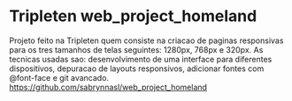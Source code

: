# Tripleten web_project_homeland
Projeto feito na Tripleten quem consiste na criacao de paginas responsivas para os tres tamanhos de telas seguintes: 1280px, 768px e 320px.
As tecnicas usadas sao: desenvolvimento de uma interface para diferentes dispositivos, depuracao de layouts responsivos, adicionar fontes com @font-face e git avancado. 
https://github.com/sabrynnasl/web_project_homeland